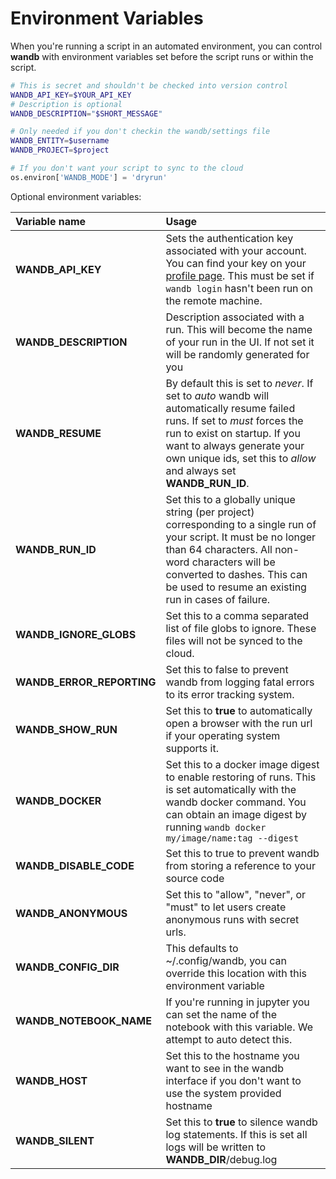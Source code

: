 # Environment Variables

When you're running a script in an automated environment, you can control **wandb** with environment variables set before the script runs or within the script.

```bash
# This is secret and shouldn't be checked into version control
WANDB_API_KEY=$YOUR_API_KEY
# Description is optional
WANDB_DESCRIPTION="$SHORT_MESSAGE"
```

```bash
# Only needed if you don't checkin the wandb/settings file
WANDB_ENTITY=$username
WANDB_PROJECT=$project
```

```python
# If you don't want your script to sync to the cloud
os.environ['WANDB_MODE'] = 'dryrun'
```

Optional environment variables:

| Variable name | Usage |
| :--- | :--- |
| <a name="wandb-api-key">**WANDB\_API\_KEY**</a> | Sets the authentication key associated with your account. You can find your key on your [profile page](https://app.wandb.ai/profile). This must be set if `wandb login` hasn't been run on the remote machine. |
| <a name="wandb-description">**WANDB\_DESCRIPTION**</a> | Description associated with a run. This will become the name of your run in the UI. If not set it will be randomly generated for you |
| <a name="wandb-resume">**WANDB\_RESUME**</a> | By default this is set to _never_. If set to _auto_ wandb will automatically resume failed runs. If set to _must_ forces the run to exist on startup. If you want to always generate your own unique ids, set this to _allow_ and always set **WANDB\_RUN\_ID**. |
| <a name="wandb-run-id">**WANDB\_RUN\_ID**</a> | Set this to a globally unique string \(per project\) corresponding to a single run of your script. It must be no longer than 64 characters. All non-word characters will be converted to dashes. This can be used to resume an existing run in cases of failure. |
  | <a name="wandb-ignore-globs">**WANDB\_IGNORE\_GLOBS**</a> | Set this to a comma separated list of file globs to ignore. These files will not be synced to the cloud. |
  | <a name="wandb-error-reporting">**WANDB\_ERROR\_REPORTING**</a> | Set this to false to prevent wandb from logging fatal errors to its error tracking system. |
  | <a name ="wandb-show-run">**WANDB\_SHOW\_RUN**</a> | Set this to **true** to automatically open a browser with the run url if your operating system supports it. |
  | <a name="wandb-docker">**WANDB\_DOCKER**</a>| Set this to a docker image digest to enable restoring of runs. This is set automatically with the wandb docker command. You can obtain an image digest by running `wandb docker my/image/name:tag --digest` |
  | <a name="wandb-disable-code">**WANDB\_DISABLE\_CODE**</a> | Set this to true to prevent wandb from storing a reference to your source code |
  | <a name="wandb-anonymous">**WANDB\_ANONYMOUS**</a> | Set this to "allow", "never", or "must" to let users create anonymous runs with secret urls. |
  | <a name="wandb-config-dir">**WANDB\_CONFIG\_DIR**</a> | This defaults to ~/.config/wandb, you can override this location with this environment variable |
  | <a name="wandb-notebook-name">**WANDB\_NOTEBOOK\_NAME**</a> | If you're running in jupyter you can set the name of the notebook with this variable. We attempt to auto detect this. |
  | <a name="wandb-host">**WANDB\_HOST**</a> | Set this to the hostname you want to see in the wandb interface if you don't want to use the system provided hostname |
| <a name="wandb-silent">**WANDB\_SILENT**</a> | Set this to **true** to silence wandb log statements. If this is set all logs will be written to **WANDB\_DIR**/debug.log |

